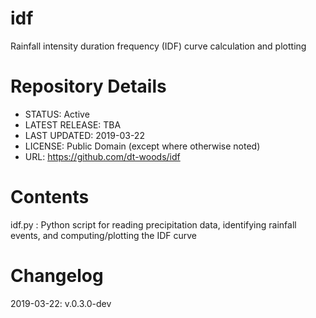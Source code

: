 # idf
Rainfall intensity duration frequency (IDF) curve calculation and plotting

# Repository Details

* STATUS: Active
* LATEST RELEASE: TBA
* LAST UPDATED: 2019-03-22
* LICENSE: Public Domain (except where otherwise noted)
* URL: https://github.com/dt-woods/idf

# Contents

idf.py
:   Python script for reading precipitation data, identifying rainfall events, and computing/plotting the IDF curve

# Changelog

2019-03-22: v.0.3.0-dev
